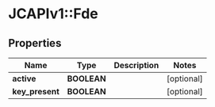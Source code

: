 # JCAPIv1::Fde

## Properties
Name | Type | Description | Notes
------------ | ------------- | ------------- | -------------
**active** | **BOOLEAN** |  | [optional] 
**key_present** | **BOOLEAN** |  | [optional] 

